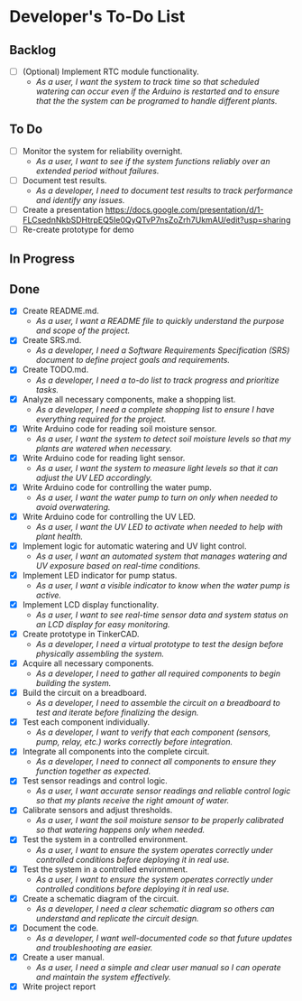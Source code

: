 # Developer's To-Do List

## Backlog
- [ ] (Optional) Implement RTC module functionality.  
  - *As a user, I want the system to track time so that scheduled watering can occur even if the Arduino is restarted and to ensure that the the system can be programed to handle different plants.*

## To Do

- [ ] Monitor the system for reliability overnight.  
  - *As a user, I want to see if the system functions reliably over an extended period without failures.*  
- [ ] Document test results.  
  - *As a developer, I need to document test results to track performance and identify any issues.*  
- [ ] Create a presentation
      https://docs.google.com/presentation/d/1-FLCsednNkbSDHtrpEQ5Ie0QyQTvP7nsZoZrh7UkmAU/edit?usp=sharing 
- [ ] Re-create prototype for demo

## In Progress  

## Done  
- [x] Create README.md.  
  - *As a user, I want a README file to quickly understand the purpose and scope of the project.*  
- [x] Create SRS.md.  
  - *As a developer, I need a Software Requirements Specification (SRS) document to define project goals and requirements.*  
- [x] Create TODO.md.  
  - *As a developer, I need a to-do list to track progress and prioritize tasks.*  
- [x] Analyze all necessary components, make a shopping list.  
  - *As a developer, I need a complete shopping list to ensure I have everything required for the project.*  
- [x] Write Arduino code for reading soil moisture sensor.  
  - *As a user, I want the system to detect soil moisture levels so that my plants are watered when necessary.*  
- [x] Write Arduino code for reading light sensor.  
  - *As a user, I want the system to measure light levels so that it can adjust the UV LED accordingly.*  
- [x] Write Arduino code for controlling the water pump.  
  - *As a user, I want the water pump to turn on only when needed to avoid overwatering.*  
- [x] Write Arduino code for controlling the UV LED.  
  - *As a user, I want the UV LED to activate when needed to help with plant health.*  
- [x] Implement logic for automatic watering and UV light control.  
  - *As a user, I want an automated system that manages watering and UV exposure based on real-time conditions.*  
- [x] Implement LED indicator for pump status.  
  - *As a user, I want a visible indicator to know when the water pump is active.*  
- [x] Implement LCD display functionality.  
  - *As a user, I want to see real-time sensor data and system status on an LCD display for easy monitoring.*  
- [x] Create prototype in TinkerCAD.  
  - *As a developer, I need a virtual prototype to test the design before physically assembling the system.*
- [x] Acquire all necessary components.  
  - *As a developer, I need to gather all required components to begin building the system.*  
- [x] Build the circuit on a breadboard.  
  - *As a developer, I need to assemble the circuit on a breadboard to test and iterate before finalizing the design.*  
- [x] Test each component individually.  
  - *As a developer, I want to verify that each component (sensors, pump, relay, etc.) works correctly before integration.* 
- [x] Integrate all components into the complete circuit.  
  - *As a developer, I need to connect all components to ensure they function together as expected.*  
- [x] Test sensor readings and control logic.  
  - *As a user, I want accurate sensor readings and reliable control logic so that my plants receive the right amount of water.*  
- [x] Calibrate sensors and adjust thresholds.  
  - *As a user, I want the soil moisture sensor to be properly calibrated so that watering happens only when needed.*
- [x] Test the system in a controlled environment.  
  - *As a user, I want to ensure the system operates correctly under controlled conditions before deploying it in real use.*
- [x] Test the system in a controlled environment.  
  - *As a user, I want to ensure the system operates correctly under controlled conditions before deploying it in real use.*
- [x] Create a schematic diagram of the circuit.  
  - *As a developer, I need a clear schematic diagram so others can understand and replicate the circuit design.*
- [x] Document the code.  
  - *As a developer, I want well-documented code so that future updates and troubleshooting are easier.*  
- [x] Create a user manual.  
  - *As a user, I need a simple and clear user manual so I can operate and maintain the system effectively.*
- [x] Write project report

